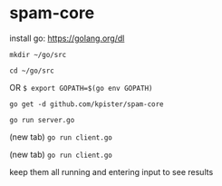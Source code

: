 # spam-core

install go: https://golang.org/dl

`mkdir ~/go/src`

`cd ~/go/src`

OR `$ export GOPATH=$(go env GOPATH)`

`go get -d github.com/kpister/spam-core`

`go run server.go`

(new tab) `go run client.go`

(new tab) `go run client.go`


keep them all running and entering input to see results
